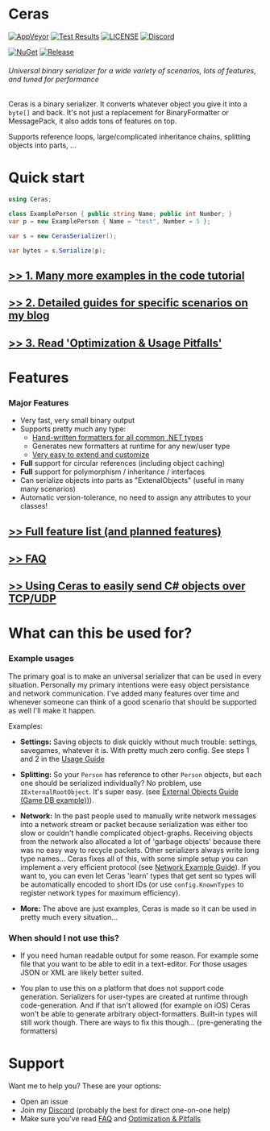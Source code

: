 # Ceras

[![AppVeyor](https://ci.appveyor.com/api/projects/status/github/rikimaru0345/Ceras?branch=master&svg=true)](https://ci.appveyor.com/project/rikimaru0345/ceras/build/artifacts)  [![Test Results](https://img.shields.io/appveyor/tests/rikimaru0345/ceras.svg)](https://ci.appveyor.com/project/rikimaru0345/ceras/build/tests) [![LICENSE](https://img.shields.io/github/license/rikimaru0345/Ceras.svg)](https://github.com/rikimaru0345/Ceras/blob/master/LICENSE) [![Discord](https://discordapp.com/api/guilds/367211057787305985/embed.png)](https://discord.gg/FGaCX4c)

[![NuGet](https://img.shields.io/nuget/v/Ceras.svg?logo=nuget&logoColor=ddd)](https://www.nuget.org/packages/Ceras/)  [![Release](https://img.shields.io/badge/download-70kb%20%5Brelease.zip%5D-blue.svg?logo=appveyor )](https://ci.appveyor.com/project/rikimaru0345/ceras/build/artifacts) 



###### Universal binary serializer for a wide variety of scenarios, lots of features, and tuned for performance 
Ceras is a binary serializer. It converts whatever object you give it into a `byte[]` and back.
It's not just a replacement for BinaryFormatter or MessagePack, it also adds tons of features on top. 

Supports reference loops, large/complicated inheritance chains, splitting objects into parts, ...

# Quick start

```csharp
using Ceras;

class ExamplePerson { public string Name; public int Number; }
var p = new ExamplePerson { Name = "test", Number = 5 };

var s = new CerasSerializer();

var bytes = s.Serialize(p);
```

## [**>> 1. Many more examples in the code tutorial**](https://github.com/rikimaru0345/Ceras/blob/master/samples/LiveTesting/Tutorial.cs)
## [**>> 2. Detailed guides for specific scenarios on my blog**](https://www.rikidev.com/)
## [**>> 3. Read 'Optimization & Usage Pitfalls'**](https://github.com/rikimaru0345/Ceras/wiki/Optimization-&-Pitfalls)


# Features

### Major Features
- Very fast, very small binary output
- Supports pretty much any type:
	- [Hand-written formatters for all common .NET types](https://github.com/rikimaru0345/Ceras/wiki/Full-feature-list-&-planned-features#built-in-types)
	- Generates new formatters at runtime for any new/user type
	- [Very easy to extend and customize](https://www.rikidev.com/extending-ceras-with-a-custom-formatter/)
- **Full** support for circular references (including object caching)
- **Full** support for polymorphism / inheritance / interfaces
- Can serialize objects into parts as "ExtenalObjects" (useful in many many scenarios)
- Automatic version-tolerance, no need to assign any attributes to your classes!

## [**>> Full feature list (and planned features)**](https://github.com/rikimaru0345/Ceras/wiki/Full-feature-list-&-planned-features)
## [**>> FAQ**](https://github.com/rikimaru0345/Ceras/wiki/FAQ)
## [**>> Using Ceras to easily send C# objects over TCP/UDP**](https://rikidev.com/networking-with-ceras-part-1/)

# What can this be used for?

### Example usages
The primary goal is to make an universal serializer that can be used in every situation.
Personally my primary intentions were easy object persistance and network communication.
I've added many features over time and whenever someone can think of a good scenario that should be supported as well I'll make it happen. 

Examples:
- **Settings:**
Saving objects to disk quickly without much trouble: settings, savegames, whatever it  is. With pretty much zero config.
See steps 1 and 2 in the [Usage Guide](https://github.com/rikimaru0345/Ceras/blob/5593ed603630275906dec831eef19564d0a5d94c/LiveTesting/Tutorial.cs#L21)

- **Splitting:**
So your `Person` has reference to other `Person` objects, but each one should be serialized individually?
No problem, use `IExternalRootObject`. It's super easy. (see [External Objects Guide (Game DB example))](https://github.com/rikimaru0345/Ceras/blob/6a435a6c21c31cc9548dcc40b2d2c1d1d35d9000/samples/LiveTesting/Tutorial.cs#L327)).

- **Network:** 
In the past people used to manually write network messages into a network stream or packet because serialization was either too slow or couldn't handle complicated object-graphs.
Receiving objects from the network also allocated a lot of 'garbage objects' because there was no easy way to recycle packets.
Other serializers always write long type names...
Ceras fixes all of this, with some simple setup you can implement a very efficient protocol (see [Network Example Guide](https://rikidev.com/networking-with-ceras-part-1/)).
If you want to, you can even let Ceras 'learn' types that get sent so types will be automatically encoded to short IDs (or use `config.KnownTypes` to register network types for maximum efficiency).

- **More:**
The above are just examples, Ceras is made so it can be used in pretty much every situation...

### When should I not use this?

- If you need human readable output for some reason. For example some file that you want to be able to edit in a text-editor. For those usages JSON or XML are likely better suited.

- You plan to use this on a platform that does not support code generation. Serializers for user-types are created at runtime through code-generation. And if that isn't allowed (for example on iOS) Ceras won't be able to generate arbitrary object-formatters. Built-in types will still work though. There are ways to fix this though... (pre-generating the formatters)


# Support
Want me to help you? These are your options:

- Open an issue
- Join my [Discord](https://discord.gg/FGaCX4c) (probably the best for direct one-on-one help)
- Make sure you've read [FAQ](https://github.com/rikimaru0345/Ceras/wiki/FAQ) and [Optimization & Pitfalls](https://github.com/rikimaru0345/Ceras/wiki/Optimization-&-Pitfalls)




